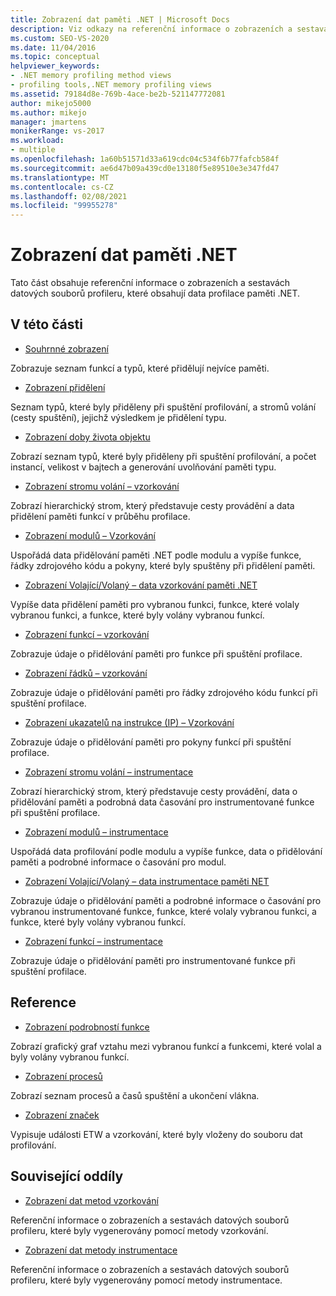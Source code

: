 ```yaml
---
title: Zobrazení dat paměti .NET | Microsoft Docs
description: Viz odkazy na referenční informace o zobrazeních a sestavách datových souborů profileru, které obsahují data profilace paměti .NET.
ms.custom: SEO-VS-2020
ms.date: 11/04/2016
ms.topic: conceptual
helpviewer_keywords:
- .NET memory profiling method views
- profiling tools,.NET memory profiling views
ms.assetid: 79184d8e-769b-4ace-be2b-521147772081
author: mikejo5000
ms.author: mikejo
manager: jmartens
monikerRange: vs-2017
ms.workload:
- multiple
ms.openlocfilehash: 1a60b51571d33a619cdc04c534f6b77fafcb584f
ms.sourcegitcommit: ae6d47b09a439cd0e13180f5e89510e3e347fd47
ms.translationtype: MT
ms.contentlocale: cs-CZ
ms.lasthandoff: 02/08/2021
ms.locfileid: "99955278"
---
```

# <a name="net-memory-data-views"></a>Zobrazení dat paměti .NET
Tato část obsahuje referenční informace o zobrazeních a sestavách datových souborů profileru, které obsahují data profilace paměti .NET.

## <a name="in-this-section"></a>V této části
- [Souhrnné zobrazení](../profiling/summary-view-dotnet-memory-data.md)

 Zobrazuje seznam funkcí a typů, které přidělují nejvíce paměti.

- [Zobrazení přidělení](../profiling/dotnet-memory-allocations-view.md)

 Seznam typů, které byly přiděleny při spuštění profilování, a stromů volání (cesty spuštění), jejichž výsledkem je přidělení typu.

- [Zobrazení doby života objektu](../profiling/object-lifetime-view.md)

 Zobrazí seznam typů, které byly přiděleny při spuštění profilování, a počet instancí, velikost v bajtech a generování uvolňování paměti typu.

- [Zobrazení stromu volání – vzorkování](../profiling/call-tree-view-dotnet-memory-sampling-data.md)

 Zobrazí hierarchický strom, který představuje cesty provádění a data přidělení paměti funkcí v průběhu profilace.

- [Zobrazení modulů – Vzorkování](../profiling/modules-view-dotnet-memory-sampling-data.md)

 Uspořádá data přidělování paměti .NET podle modulu a vypíše funkce, řádky zdrojového kódu a pokyny, které byly spuštěny při přidělení paměti.

- [Zobrazení Volající/Volaný – data vzorkování paměti .NET](../profiling/caller-callee-view-dotnet-memory-sampling-data.md)

 Vypíše data přidělení paměti pro vybranou funkci, funkce, které volaly vybranou funkci, a funkce, které byly volány vybranou funkcí.

- [Zobrazení funkcí – vzorkování](../profiling/functions-view-dotnet-memory-sampling-data.md)

 Zobrazuje údaje o přidělování paměti pro funkce při spuštění profilace.

- [Zobrazení řádků – vzorkování](../profiling/lines-view-dotnet-memory-sampling-data.md)

 Zobrazuje údaje o přidělování paměti pro řádky zdrojového kódu funkcí při spuštění profilace.

- [Zobrazení ukazatelů na instrukce (IP) – Vzorkování](../profiling/instruction-pointers-ips-view-dotnet-memory-sampling-data.md)

 Zobrazuje údaje o přidělování paměti pro pokyny funkcí při spuštění profilace.

- [Zobrazení stromu volání – instrumentace](../profiling/call-tree-view-dotnet-memory-instrumentation-data.md)

 Zobrazí hierarchický strom, který představuje cesty provádění, data o přidělování paměti a podrobná data časování pro instrumentované funkce při spuštění profilace.

- [Zobrazení modulů – instrumentace](../profiling/modules-view-dotnet-memory-instrumentation-data.md)

 Uspořádá data profilování podle modulu a vypíše funkce, data o přidělování paměti a podrobné informace o časování pro modul.

- [Zobrazení Volající/Volaný – data instrumentace paměti NET](../profiling/caller-callee-view-net-memory-instrumentation-data.md)

 Zobrazuje údaje o přidělování paměti a podrobné informace o časování pro vybranou instrumentované funkce, funkce, které volaly vybranou funkci, a funkce, které byly volány vybranou funkcí.

- [Zobrazení funkcí – instrumentace](../profiling/functions-view-dotnet-memory-instrumentation-data.md)

 Zobrazuje údaje o přidělování paměti pro instrumentované funkce při spuštění profilace.

## <a name="reference"></a>Reference
- [Zobrazení podrobností funkce](../profiling/function-details-view.md)

 Zobrazí grafický graf vztahu mezi vybranou funkcí a funkcemi, které volal a byly volány vybranou funkcí.

- [Zobrazení procesů](../profiling/process-view.md)

 Zobrazí seznam procesů a časů spuštění a ukončení vlákna.

- [Zobrazení značek](../profiling/marks-view.md)

 Vypisuje události ETW a vzorkování, které byly vloženy do souboru dat profilování.

## <a name="related-sections"></a>Související oddíly
- [Zobrazení dat metod vzorkování](../profiling/profiler-sampling-method-data-views.md)

 Referenční informace o zobrazeních a sestavách datových souborů profileru, které byly vygenerovány pomocí metody vzorkování.

- [Zobrazení dat metody instrumentace](../profiling/instrumentation-method-data-views.md)

 Referenční informace o zobrazeních a sestavách datových souborů profileru, které byly vygenerovány pomocí metody instrumentace.
